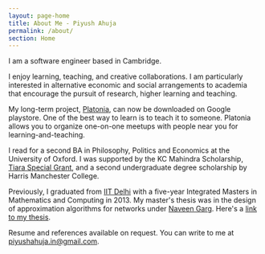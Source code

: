 ```yaml
---
layout: page-home
title: About Me - Piyush Ahuja
permalink: /about/
section: Home
---
```



<!-- <img class='inset right' src='/1.jpg' title='Piyush Ahuja' width='130px' />   
 -->
I am a software engineer based in Cambridge. 

I enjoy learning, teaching, and creative collaborations. I am particularly interested in alternative economic and social arrangements to academia that encourage the pursuit of research, higher learning and teaching.

My long-term project, [Platonia](https://play.google.com/store/apps/details?id=com.platonialabs.platonia), can now be downloaded on Google playstore. One of the best way to learn is to teach it to someone. Platonia allows you to organize one-on-one meetups with people near you for learning-and-teaching.

I read for a second BA in Philosophy, Politics and Economics at the University of Oxford.  I was supported by the KC Mahindra Scholarship, [Tiara Special Grant](https://www.tiarafoundation.com/copy-of-tiara-special-grant), and a second undergraduate degree scholarship by Harris Manchester College.

Previously, I graduated from [IIT Delhi](https://en.wikipedia.org/wiki/Indian_Institute_of_Technology_Delhi) with a five-year Integrated Masters in Mathematics and Computing in 2013. My master's thesis was in the design of approximation algorithms for networks under [Naveen Garg](https://en.wikipedia.org/wiki/Naveen_Garg). Here's a [link to my thesis][thesis].  

<!-- The [research section](/research)  gives a summary of my research projects. -->

<!-- The [work section](/work)  spells out my professional experience in greater detail.   -->

Resume and references available on request. You can write to me at piyushahuja.in@gmail.com.



[resumeFile]: ../files/piyush_resume.pdf 
[thesis]: ../files/research/thesis.pdf
